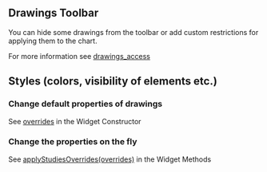 ## Drawings Toolbar

You can hide some drawings from the toolbar or add custom restrictions for applying them to the chart.

For more information see [drawings_access](Widget-Constructor.md#drawings_access)

## Styles (colors, visibility of elements etc.)

### Change default properties of drawings

See [overrides](Widget-Constructor.md#overrides) in the Widget Constructor

### Change the properties on the fly

See [applyStudiesOverrides(overrides)](Widget-Methods.md#applyoverridesoverrides) in the Widget Methods

